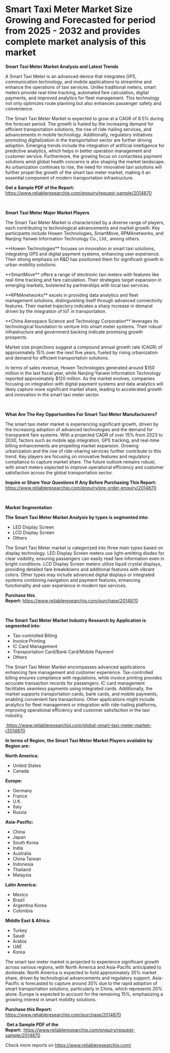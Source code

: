 <p><h1>Smart Taxi Meter Market Size Growing and Forecasted for period from 2025 - 2032 and provides complete market analysis of this market</h1></p><p><strong>Smart Taxi Meter Market Analysis and Latest Trends</strong></p>
<p><p>A Smart Taxi Meter is an advanced device that integrates GPS, communication technology, and mobile applications to streamline and enhance the operations of taxi services. Unlike traditional meters, smart meters provide real-time tracking, automated fare calculation, digital payments, and improved analytics for fleet management. This technology not only optimizes route planning but also enhances passenger safety and convenience.</p><p>The Smart Taxi Meter Market is expected to grow at a CAGR of 8.5% during the forecast period. The growth is fueled by the increasing demand for efficient transportation solutions, the rise of ride-hailing services, and advancements in mobile technology. Additionally, regulatory initiatives promoting digitalization in the transportation sector are further driving adoption. Emerging trends include the integration of artificial intelligence for predictive analytics, which helps in better operation management and customer service. Furthermore, the growing focus on contactless payment solutions amid global health concerns is also shaping the market landscape. As urbanization continues to rise, the need for innovative taxi solutions will further propel the growth of the smart taxi meter market, making it an essential component of modern transportation infrastructure.</p></p>
<p><strong>Get a Sample PDF of the Report:&nbsp;</strong> <a href="https://www.reliableresearchiq.com/enquiry/request-sample/2014870?utm_campaign=114&utm_medium=2&utm_source=Github&utm_content=ia&utm_term=17012025&utm_id=smart-taxi-meter">https://www.reliableresearchiq.com/enquiry/request-sample/2014870</a></p>
<p>&nbsp;</p>
<p><strong>Smart Taxi Meter Major Market Players</strong></p>
<p><p>The Smart Taxi Meter Market is characterized by a diverse range of players, each contributing to technological advancements and market growth. Key participants include Howen Technologies, SmartMove, RPMAnetworks, and Nanjing Yanwei Information Technology Co., Ltd., among others.</p><p>**Howen Technologies** focuses on innovation in smart taxi solutions, integrating GPS and digital payment systems, enhancing user experience. Their strong emphasis on R&D has positioned them for significant growth in urban mobility solutions.</p><p>**SmartMove** offers a range of electronic taxi meters with features like real-time tracking and fare calculation. Their strategies target expansion in emerging markets, bolstered by partnerships with local taxi services.</p><p>**RPMAnetworks** excels in providing data analytics and fleet management solutions, distinguishing itself through advanced connectivity features. Their market trajectory indicates a sharp increase in demand driven by the integration of IoT in transportation.</p><p>**China Aerospace Science and Technology Corporation** leverages its technological foundation to venture into smart meter systems. Their robust infrastructure and government backing indicate promising growth prospects.</p><p>Market size projections suggest a compound annual growth rate (CAGR) of approximately 15% over the next five years, fueled by rising urbanization and demand for efficient transportation solutions. </p><p>In terms of sales revenue, Howen Technologies generated around $150 million in the last fiscal year, while Nanjing Yanwei Information Technology reported approximately $120 million. As the market evolves, companies focusing on integration with digital payment systems and data analytics will likely capture more significant market share, leading to accelerated growth and innovation in the smart taxi meter sector.</p></p>
<p>&nbsp;</p>
<p><strong>What Are The Key Opportunities For Smart Taxi Meter Manufacturers?</strong></p>
<p><p>The smart taxi meter market is experiencing significant growth, driven by the increasing adoption of advanced technologies and the demand for transparent fare systems. With a projected CAGR of over 15% from 2023 to 2030, factors such as mobile app integration, GPS tracking, and real-time billing enhancements are propelling market expansion. Growing urbanization and the rise of ride-sharing services further contribute to this trend. Key players are focusing on innovative features and regulatory compliance to capture market share. The future outlook remains robust, with smart meters expected to improve operational efficiency and customer satisfaction across the global transportation sector.</p></p>
<p><strong>Inquire or Share Your Questions If Any Before Purchasing This Report:</strong> <a href="https://www.reliableresearchiq.com/enquiry/pre-order-enquiry/2014870?utm_campaign=114&utm_medium=2&utm_source=Github&utm_content=ia&utm_term=17012025&utm_id=smart-taxi-meter">https://www.reliableresearchiq.com/enquiry/pre-order-enquiry/2014870</a></p>
<p>&nbsp;</p>
<p><strong>Market Segmentation</strong></p>
<p><strong>The Smart Taxi Meter Market Analysis by types is segmented into:</strong></p>
<p><ul><li>LED Display Screen</li><li>LCD Display Screen</li><li>Others</li></ul></p>
<p><p>The Smart Taxi Meter market is categorized into three main types based on display technology. LED Display Screen meters use light-emitting diodes for clear visibility, ensuring passengers can easily read fare information even in bright conditions. LCD Display Screen meters utilize liquid crystal displays, providing detailed fare breakdowns and additional features with vibrant colors. Other types may include advanced digital displays or integrated systems combining navigation and payment features, enhancing functionality and user experience in modern taxi services.</p></p>
<p><strong>Purchase this Report:&nbsp;</strong><a href="https://www.reliableresearchiq.com/purchase/2014870?utm_campaign=114&utm_medium=2&utm_source=Github&utm_content=ia&utm_term=17012025&utm_id=smart-taxi-meter">https://www.reliableresearchiq.com/purchase/2014870</a></p>
<p>&nbsp;</p>
<p><strong>The Smart Taxi Meter Market Industry Research by Application is segmented into:</strong></p>
<p><ul><li>Tax-controlled Billing</li><li>Invoice Printing</li><li>IC Card Management</li><li>Transportation Card/Bank Card/Mobile Payment</li><li>Others</li></ul></p>
<p><p>The Smart Taxi Meter Market encompasses advanced applications enhancing fare management and customer experience. Tax-controlled billing ensures compliance with regulations, while invoice printing provides accurate transaction records for passengers. IC card management facilitates seamless payments using integrated cards. Additionally, the market supports transportation cards, bank cards, and mobile payments, enabling convenient fare transactions. Other applications might include analytics for fleet management or integration with ride-hailing platforms, improving operational efficiency and customer satisfaction in the taxi industry.</p></p>
<p><a href="https://www.reliableresearchiq.com/global-smart-taxi-meter-market-r2014870?utm_campaign=114&utm_medium=2&utm_source=Github&utm_content=ia&utm_term=17012025&utm_id=smart-taxi-meter">&nbsp;https://www.reliableresearchiq.com/global-smart-taxi-meter-market-r2014870</a></p>
<p><strong>In terms of Region, the Smart Taxi Meter Market Players available by Region are:</strong></p>
<p>
    <p> <strong> North America: </strong>
        <ul>
            <li>United States</li>
            <li>Canada</li>
        </ul>
        </p> 
    <p> <strong> Europe: </strong>
        <ul>
            <li>Germany</li>
            <li>France</li>
            <li>U.K.</li>
            <li>Italy</li>
            <li>Russia</li>
        </ul>
        </p> 
    <p> <strong> Asia-Pacific: </strong>
        <ul>
            <li>China</li>
            <li>Japan</li>
            <li>South Korea</li>
            <li>India</li>
            <li>Australia</li>
            <li>China Taiwan</li>
            <li>Indonesia</li>
            <li>Thailand</li>
            <li>Malaysia</li>
        </ul>
        </p> 
    <p> <strong> Latin America: </strong>
        <ul>
            <li>Mexico</li>
            <li>Brazil</li>
            <li>Argentina Korea</li>
            <li>Colombia</li>
        </ul>
        </p> 
    <p> <strong> Middle East & Africa: </strong>
        <ul>
            <li>Turkey</li>
            <li>Saudi</li>
            <li>Arabia</li>
            <li>UAE</li>
            <li>Korea</li>
        </ul>
    </p>
    </p>
<p><p>The smart taxi meter market is projected to experience significant growth across various regions, with North America and Asia-Pacific anticipated to dominate. North America is expected to hold approximately 35% market share, driven by technological advancements and regulatory support. Asia-Pacific is forecasted to capture around 30% due to the rapid adoption of smart transportation solutions, particularly in China, which represents 20% alone. Europe is expected to account for the remaining 15%, emphasizing a growing interest in smart mobility solutions.</p></p>
<p><strong>Purchase this Report: </strong><a href="https://www.reliableresearchiq.com/purchase/2014870?utm_campaign=114&utm_medium=2&utm_source=Github&utm_content=ia&utm_term=17012025&utm_id=smart-taxi-meter">https://www.reliableresearchiq.com/purchase/2014870</a></p>
<p>&nbsp;<strong>Get a Sample PDF of the Report:&nbsp;&nbsp;</strong><a href="https://www.reliableresearchiq.com/enquiry/request-sample/2014870?utm_campaign=114&utm_medium=2&utm_source=Github&utm_content=ia&utm_term=17012025&utm_id=smart-taxi-meter">https://www.reliableresearchiq.com/enquiry/request-sample/2014870</a></p>
<p><strong></strong></p>
<p>Check more reports on <a href="https://www.reliableresearchiq.com/?utm_campaign=114&utm_medium=2&utm_source=Github&utm_content=ia&utm_term=17012025&utm_id=smart-taxi-meter">https://www.reliableresearchiq.com/</a></p>